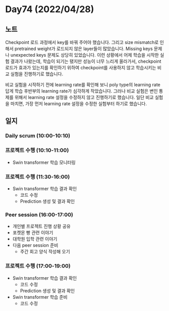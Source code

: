 # Day74 (2022/04/28)

## 노트

Checkpoint 로드 과정에서 key를 바꿔 주어야 했습니다. 그리고 size mismatch로 인해서 pretrained weight가 로드되지 않은 layer들이 많았습니다. Missing keys 문제나 unexpected keys 문제도 상당히 있었습니다. 이런 상황에서 어제 학습을 시작한 실험 결과가 나왔는데, 학습이 되기는 됐지만 성능이 너무 느리게 올라가서, checkpoint 로드가 효과가 있는지를 확인하기 위하여 checkpoint를 사용하지 않고 학습시키는 비교 실험을 진행하기로 했습니다.

비교 실험을 시작하기 전에 learning rate를 확인해 보니 poly type의 learning rate답게 학습 후반부의 learning rate가 심각하게 작았습니다. 그러나 비교 실험은 변인 통제를 위해서 learning rate 설정을 수정하지 않고 진행하기로 했습니다. 일단 비교 실험을 마치면, 가장 먼저 learning rate 설정을 수정한 실험부터 하기로 했습니다.

## 일지

### Daily scrum (10:00-10:10)

### 프로젝트 수행 (10:10-11:00)

  * Swin transformer 학습 모니터링

### 프로젝트 수행 (11:30-16:00)

  * Swin transformer 학습 결과 확인
    * 코드 수정
    * Prediction 생성 및 결과 확인

### Peer session (16:00-17:00)

  * 개인별 프로젝트 진행 상황 공유
  * 포켓몬 빵 관련 이야기
  * 대학원 입학 관련 이야기
  * 다음 peer session 준비
    * 주간 회고 양식 작성해 오기

### 프로젝트 수행 (17:00-19:00)

  * Swin transformer 학습 결과 확인
    * 코드 수정
    * Prediction 생성 및 결과 확인
  * Swin transformer 학습 준비
    * 코드 수정
